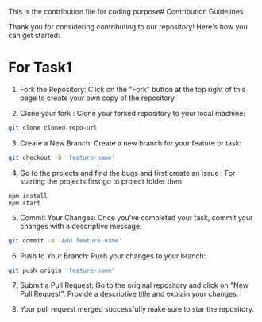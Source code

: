 This is the contribution file for coding purpose# Contribution Guidelines

Thank you for considering contributing to our repository! Here's how you can get started:

# For Task1

1. Fork the Repository: Click on the "Fork" button at the top right of this page to create your own copy of the repository.

2. Clone your fork : Clone your forked repository to your local machine:
```bash
git clone cloned-repo-url
```

3. Create a New Branch: Create a new branch for your feature or task: 
```bash
git checkout -b 'feature-name'
```
4. Go to the projects and find the bugs and first create an issue :
   For starting the projects first go to project folder then 
```
npm install 
npm start 
```
5. Commit Your Changes: Once you've completed your task, commit your changes with a descriptive message: 
```bash
git commit -m 'Add feature-name'
```

6. Push to Your Branch: Push your changes to your branch: 
```bash
git push origin 'feature-name'
```

7. Submit a Pull Request: Go to the original repository and click on "New Pull Request". Provide a descriptive title and explain your changes.

8. Your pull request merged successfully make sure to star the repository.
